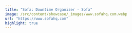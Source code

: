 ```yaml
---
title: "Sofa: Downtime Organizer - Sofa"
image: /src/content/showcase/_images/www.sofahq.com.webp
url: "https://www.sofahq.com"
highlight: true
---
```

